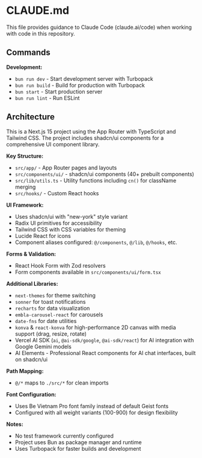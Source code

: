 # CLAUDE.md

This file provides guidance to Claude Code (claude.ai/code) when working with code in this repository.

## Commands

**Development:**
- `bun run dev` - Start development server with Turbopack
- `bun run build` - Build for production with Turbopack  
- `bun start` - Start production server
- `bun run lint` - Run ESLint

## Architecture

This is a Next.js 15 project using the App Router with TypeScript and Tailwind CSS. The project includes shadcn/ui components for a comprehensive UI component library.

**Key Structure:**
- `src/app/` - App Router pages and layouts
- `src/components/ui/` - shadcn/ui components (40+ prebuilt components)
- `src/lib/utils.ts` - Utility functions including `cn()` for className merging
- `src/hooks/` - Custom React hooks

**UI Framework:**
- Uses shadcn/ui with "new-york" style variant
- Radix UI primitives for accessibility
- Tailwind CSS with CSS variables for theming
- Lucide React for icons
- Component aliases configured: `@/components`, `@/lib`, `@/hooks`, etc.

**Forms & Validation:**
- React Hook Form with Zod resolvers
- Form components available in `src/components/ui/form.tsx`

**Additional Libraries:**
- `next-themes` for theme switching
- `sonner` for toast notifications
- `recharts` for data visualization
- `embla-carousel-react` for carousels
- `date-fns` for date utilities
- `konva` & `react-konva` for high-performance 2D canvas with media support (drag, resize, rotate)
- Vercel AI SDK (`ai`, `@ai-sdk/google`, `@ai-sdk/react`) for AI integration with Google Gemini models
- AI Elements - Professional React components for AI chat interfaces, built on shadcn/ui

**Path Mapping:**
- `@/*` maps to `./src/*` for clean imports

**Font Configuration:**
- Uses Be Vietnam Pro font family instead of default Geist fonts
- Configured with all weight variants (100-900) for design flexibility

**Notes:**
- No test framework currently configured
- Project uses Bun as package manager and runtime
- Uses Turbopack for faster builds and development